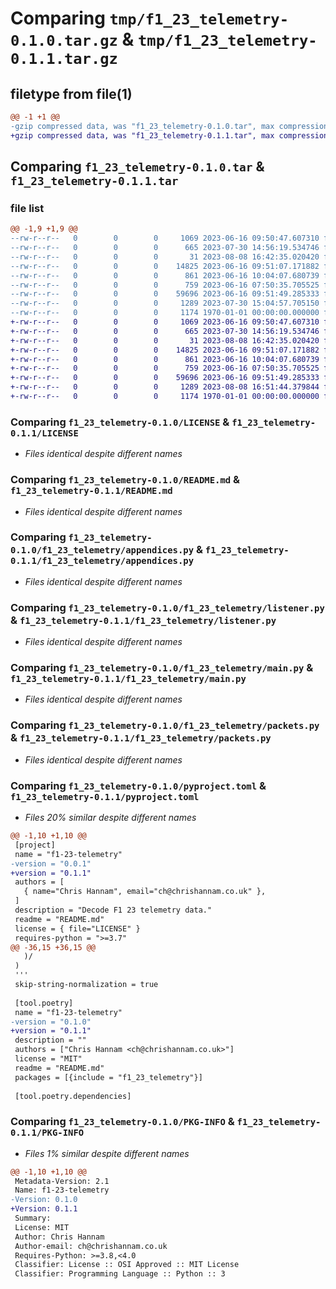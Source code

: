 # Comparing `tmp/f1_23_telemetry-0.1.0.tar.gz` & `tmp/f1_23_telemetry-0.1.1.tar.gz`

## filetype from file(1)

```diff
@@ -1 +1 @@
-gzip compressed data, was "f1_23_telemetry-0.1.0.tar", max compression
+gzip compressed data, was "f1_23_telemetry-0.1.1.tar", max compression
```

## Comparing `f1_23_telemetry-0.1.0.tar` & `f1_23_telemetry-0.1.1.tar`

### file list

```diff
@@ -1,9 +1,9 @@
--rw-r--r--   0        0        0     1069 2023-06-16 09:50:47.607310 f1_23_telemetry-0.1.0/LICENSE
--rw-r--r--   0        0        0      665 2023-07-30 14:56:19.534746 f1_23_telemetry-0.1.0/README.md
--rw-r--r--   0        0        0       31 2023-08-08 16:42:35.020420 f1_23_telemetry-0.1.0/f1_23_telemetry/__init__.py
--rw-r--r--   0        0        0    14825 2023-06-16 09:51:07.171882 f1_23_telemetry-0.1.0/f1_23_telemetry/appendices.py
--rw-r--r--   0        0        0      861 2023-06-16 10:04:07.680739 f1_23_telemetry-0.1.0/f1_23_telemetry/listener.py
--rw-r--r--   0        0        0      759 2023-06-16 07:50:35.705525 f1_23_telemetry-0.1.0/f1_23_telemetry/main.py
--rw-r--r--   0        0        0    59696 2023-06-16 09:51:49.285333 f1_23_telemetry-0.1.0/f1_23_telemetry/packets.py
--rw-r--r--   0        0        0     1289 2023-07-30 15:04:57.705150 f1_23_telemetry-0.1.0/pyproject.toml
--rw-r--r--   0        0        0     1174 1970-01-01 00:00:00.000000 f1_23_telemetry-0.1.0/PKG-INFO
+-rw-r--r--   0        0        0     1069 2023-06-16 09:50:47.607310 f1_23_telemetry-0.1.1/LICENSE
+-rw-r--r--   0        0        0      665 2023-07-30 14:56:19.534746 f1_23_telemetry-0.1.1/README.md
+-rw-r--r--   0        0        0       31 2023-08-08 16:42:35.020420 f1_23_telemetry-0.1.1/f1_23_telemetry/__init__.py
+-rw-r--r--   0        0        0    14825 2023-06-16 09:51:07.171882 f1_23_telemetry-0.1.1/f1_23_telemetry/appendices.py
+-rw-r--r--   0        0        0      861 2023-06-16 10:04:07.680739 f1_23_telemetry-0.1.1/f1_23_telemetry/listener.py
+-rw-r--r--   0        0        0      759 2023-06-16 07:50:35.705525 f1_23_telemetry-0.1.1/f1_23_telemetry/main.py
+-rw-r--r--   0        0        0    59696 2023-06-16 09:51:49.285333 f1_23_telemetry-0.1.1/f1_23_telemetry/packets.py
+-rw-r--r--   0        0        0     1289 2023-08-08 16:51:44.379844 f1_23_telemetry-0.1.1/pyproject.toml
+-rw-r--r--   0        0        0     1174 1970-01-01 00:00:00.000000 f1_23_telemetry-0.1.1/PKG-INFO
```

### Comparing `f1_23_telemetry-0.1.0/LICENSE` & `f1_23_telemetry-0.1.1/LICENSE`

 * *Files identical despite different names*

### Comparing `f1_23_telemetry-0.1.0/README.md` & `f1_23_telemetry-0.1.1/README.md`

 * *Files identical despite different names*

### Comparing `f1_23_telemetry-0.1.0/f1_23_telemetry/appendices.py` & `f1_23_telemetry-0.1.1/f1_23_telemetry/appendices.py`

 * *Files identical despite different names*

### Comparing `f1_23_telemetry-0.1.0/f1_23_telemetry/listener.py` & `f1_23_telemetry-0.1.1/f1_23_telemetry/listener.py`

 * *Files identical despite different names*

### Comparing `f1_23_telemetry-0.1.0/f1_23_telemetry/main.py` & `f1_23_telemetry-0.1.1/f1_23_telemetry/main.py`

 * *Files identical despite different names*

### Comparing `f1_23_telemetry-0.1.0/f1_23_telemetry/packets.py` & `f1_23_telemetry-0.1.1/f1_23_telemetry/packets.py`

 * *Files identical despite different names*

### Comparing `f1_23_telemetry-0.1.0/pyproject.toml` & `f1_23_telemetry-0.1.1/pyproject.toml`

 * *Files 20% similar despite different names*

```diff
@@ -1,10 +1,10 @@
 [project]
 name = "f1-23-telemetry"
-version = "0.0.1"
+version = "0.1.1"
 authors = [
   { name="Chris Hannam", email="ch@chrishannam.co.uk" },
 ]
 description = "Decode F1 23 telemetry data."
 readme = "README.md"
 license = { file="LICENSE" }
 requires-python = ">=3.7"
@@ -36,15 +36,15 @@
   )/
 )
 '''
 skip-string-normalization = true
 
 [tool.poetry]
 name = "f1-23-telemetry"
-version = "0.1.0"
+version = "0.1.1"
 description = ""
 authors = ["Chris Hannam <ch@chrishannam.co.uk>"]
 license = "MIT"
 readme = "README.md"
 packages = [{include = "f1_23_telemetry"}]
 
 [tool.poetry.dependencies]
```

### Comparing `f1_23_telemetry-0.1.0/PKG-INFO` & `f1_23_telemetry-0.1.1/PKG-INFO`

 * *Files 1% similar despite different names*

```diff
@@ -1,10 +1,10 @@
 Metadata-Version: 2.1
 Name: f1-23-telemetry
-Version: 0.1.0
+Version: 0.1.1
 Summary: 
 License: MIT
 Author: Chris Hannam
 Author-email: ch@chrishannam.co.uk
 Requires-Python: >=3.8,<4.0
 Classifier: License :: OSI Approved :: MIT License
 Classifier: Programming Language :: Python :: 3
```

